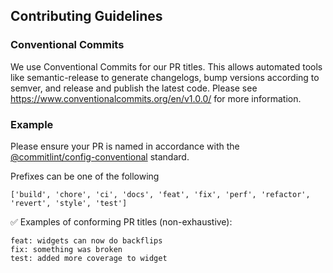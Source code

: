 ## Contributing Guidelines

### Conventional Commits

We use Conventional Commits for our PR titles. This allows automated tools like semantic-release to generate changelogs, bump versions according to semver, and release and publish the latest code. Please see https://www.conventionalcommits.org/en/v1.0.0/ for more information.

### Example

Please ensure your PR is named in accordance with the [@commitlint/config-conventional](https://github.com/conventional-changelog/commitlint/tree/master/@commitlint/config-conventional#type-enum) standard.

Prefixes can be one of the following
```
['build', 'chore', 'ci', 'docs', 'feat', 'fix', 'perf', 'refactor', 'revert', 'style', 'test']
```

✅ Examples of conforming PR titles (non-exhaustive):

```
feat: widgets can now do backflips
fix: something was broken
test: added more coverage to widget
```
